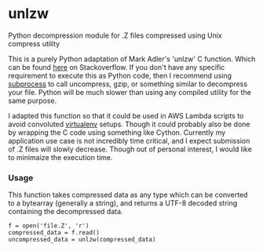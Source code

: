 # unlzw
Python decompression module for .Z files compressed using Unix compress utility

This is a purely Python adaptation of Mark Adler's 'unlzw' C function. Which can be found [here](http://mathematica.stackexchange.com/questions/60531/how-can-i-read-compressed-z-file-automatically-by-mathematica/60879#60879) on Stackoverflow. If you don't have any specific requirement to execute this as Python code, then I recommend using [subprocess](https://docs.python.org/2/library/subprocess.html) to call uncompress, gzip, or something similar to decompress your file. Python will be much slower than using any compiled utility for the same purpose.

I adapted this function so that it could be used in AWS Lambda scripts to avoid convoluted [virtualenv](http://www.perrygeo.com/running-python-with-compiled-code-on-aws-lambda.html) setups. Though it could probably also be done by wrapping the C code using something like Cython. Currently my application use case is not incredibly time critical, and I expect submission of .Z files will slowly decrease. Though out of personal interest, I would like to minimaize the execution time.

### Usage

This function takes compressed data as any type which can be converted to a bytearray (generally a string), and returns a UTF-8 decoded string containing the decompressed data.

```
f = open('file.Z', 'r')
compressed_data = f.read()
uncompressed_data = unlzw(compressed_data)
```
